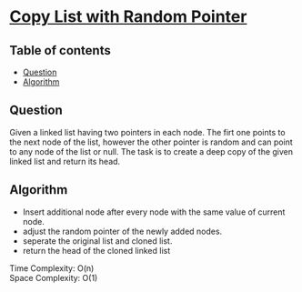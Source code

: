 # [Copy List with Random Pointer](https://www.codingninjas.com/codestudio/problems/copy-list-with-random-pointer_8230734?challengeSlug=striver-sde-challenge&leftPanelTab=1)

## Table of contents

- [Question](#question)
- [Algorithm](#algorithm)

## Question
Given a linked list having two pointers in each node. The firt one points to the next node of the list, however the other pointer is random and can point to any node of the list or null. The task is to create a deep copy of the given linked list and return its head.

## Algorithm
- Insert additional node after every node with the same value of current node.
- adjust the random pointer of the newly added nodes.
- seperate the original list and cloned list.
- return the head of the cloned linked list

Time Complexity: O(n)</br>
Space Complexity: O(1)
